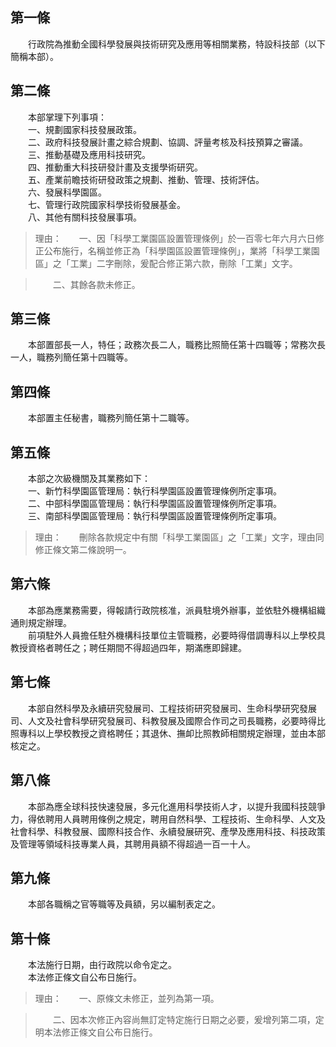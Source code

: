 第一條 
-------
　　行政院為推動全國科學發展與技術研究及應用等相關業務，特設科技部（以下簡稱本部）。  


第二條 
-------
　　本部掌理下列事項：  
　　一、規劃國家科技發展政策。  
　　二、政府科技發展計畫之綜合規劃、協調、評量考核及科技預算之審議。  
　　三、推動基礎及應用科技研究。  
　　四、推動重大科技研發計畫及支援學術研究。  
　　五、產業前瞻技術研發政策之規劃、推動、管理、技術評估。  
　　六、發展科學園區。  
　　七、管理行政院國家科學技術發展基金。  
　　八、其他有關科技發展事項。  
> 理由：　　一、因「科學工業園區設置管理條例」於一百零七年六月六日修正公布施行，名稱並修正為「科學園區設置管理條例」，業將「科學工業園區」之「工業」二字刪除，爰配合修正第六款，刪除「工業」文字。

> 　　二、其餘各款未修正。



第三條 
-------
　　本部置部長一人，特任；政務次長二人，職務比照簡任第十四職等；常務次長一人，職務列簡任第十四職等。  


第四條 
-------
　　本部置主任秘書，職務列簡任第十二職等。  


第五條 
-------
　　本部之次級機關及其業務如下：  
　　一、新竹科學園區管理局：執行科學園區設置管理條例所定事項。  
　　二、中部科學園區管理局：執行科學園區設置管理條例所定事項。  
　　三、南部科學園區管理局：執行科學園區設置管理條例所定事項。  
> 理由：　　刪除各款規定中有關「科學工業園區」之「工業」文字，理由同修正條文第二條說明一。



第六條 
-------
　　本部為應業務需要，得報請行政院核准，派員駐境外辦事，並依駐外機構組織通則規定辦理。  
　　前項駐外人員擔任駐外機構科技單位主管職務，必要時得借調專科以上學校具教授資格者聘任之；聘任期間不得超過四年，期滿應即歸建。  


第七條 
-------
　　本部自然科學及永續研究發展司、工程技術研究發展司、生命科學研究發展司、人文及社會科學研究發展司、科教發展及國際合作司之司長職務，必要時得比照專科以上學校教授之資格聘任；其退休、撫卹比照教師相關規定辦理，並由本部核定之。  


第八條 
-------
　　本部為應全球科技快速發展，多元化進用科學技術人才，以提升我國科技競爭力，得依聘用人員聘用條例之規定，聘用自然科學、工程技術、生命科學、人文及社會科學、科教發展、國際科技合作、永續發展研究、產學及應用科技、科技政策及管理等領域科技專業人員，其聘用員額不得超過一百一十人。  


第九條 
-------
　　本部各職稱之官等職等及員額，另以編制表定之。  


第十條 
-------
　　本法施行日期，由行政院以命令定之。  
　　本法修正條文自公布日施行。  
> 理由：　　一、原條文未修正，並列為第一項。

> 　　二、因本次修正內容尚無訂定特定施行日期之必要，爰增列第二項，定明本法修正條文自公布日施行。
